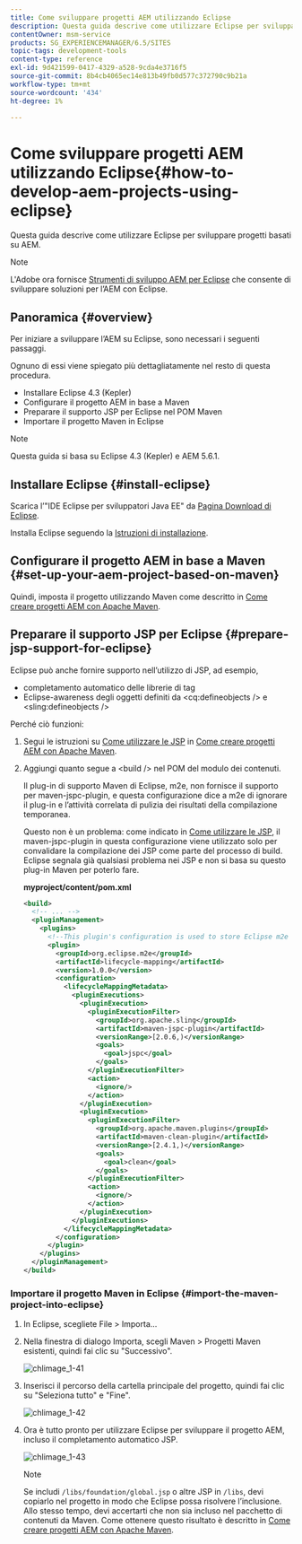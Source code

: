 ```yaml
---
title: Come sviluppare progetti AEM utilizzando Eclipse
description: Questa guida descrive come utilizzare Eclipse per sviluppare progetti basati su AEM
contentOwner: msm-service
products: SG_EXPERIENCEMANAGER/6.5/SITES
topic-tags: development-tools
content-type: reference
exl-id: 9d421599-0417-4329-a528-9cda4e3716f5
source-git-commit: 8b4cb4065ec14e813b49fb0d577c372790c9b21a
workflow-type: tm+mt
source-wordcount: '434'
ht-degree: 1%

---
```


# Come sviluppare progetti AEM utilizzando Eclipse{#how-to-develop-aem-projects-using-eclipse}

Questa guida descrive come utilizzare Eclipse per sviluppare progetti basati su AEM.

>[!NOTE]
>
>L&#39;Adobe ora fornisce [Strumenti di sviluppo AEM per Eclipse](/help/sites-developing/aem-eclipse.md) che consente di sviluppare soluzioni per l’AEM con Eclipse.

## Panoramica {#overview}

Per iniziare a sviluppare l’AEM su Eclipse, sono necessari i seguenti passaggi.

Ognuno di essi viene spiegato più dettagliatamente nel resto di questa procedura.

* Installare Eclipse 4.3 (Kepler)
* Configurare il progetto AEM in base a Maven
* Preparare il supporto JSP per Eclipse nel POM Maven
* Importare il progetto Maven in Eclipse

>[!NOTE]
>
>Questa guida si basa su Eclipse 4.3 (Kepler) e AEM 5.6.1.

## Installare Eclipse {#install-eclipse}

Scarica l’&quot;IDE Eclipse per sviluppatori Java EE&quot; da [Pagina Download di Eclipse](https://www.eclipse.org/downloads/).

Installa Eclipse seguendo la [Istruzioni di installazione](https://wiki.eclipse.org/Eclipse/Installation).

## Configurare il progetto AEM in base a Maven {#set-up-your-aem-project-based-on-maven}

Quindi, imposta il progetto utilizzando Maven come descritto in [Come creare progetti AEM con Apache Maven](/help/sites-developing/ht-projects-maven.md).

## Preparare il supporto JSP per Eclipse {#prepare-jsp-support-for-eclipse}

Eclipse può anche fornire supporto nell’utilizzo di JSP, ad esempio,

* completamento automatico delle librerie di tag
* Eclipse-awareness degli oggetti definiti da &lt;cq:defineobjects /> e &lt;sling:defineobjects />

Perché ciò funzioni:

1. Segui le istruzioni su [Come utilizzare le JSP](/help/sites-developing/ht-projects-maven.md#how-to-work-with-jsps) in [Come creare progetti AEM con Apache Maven](/help/sites-developing/ht-projects-maven.md).
1. Aggiungi quanto segue a &lt;build /> nel POM del modulo dei contenuti.

   Il plug-in di supporto Maven di Eclipse, m2e, non fornisce il supporto per maven-jspc-plugin, e questa configurazione dice a m2e di ignorare il plug-in e l’attività correlata di pulizia dei risultati della compilazione temporanea.

   Questo non è un problema: come indicato in [Come utilizzare le JSP](/help/sites-developing/ht-projects-maven.md#how-to-work-with-jsps), il maven-jspc-plugin in questa configurazione viene utilizzato solo per convalidare la compilazione dei JSP come parte del processo di build. Eclipse segnala già qualsiasi problema nei JSP e non si basa su questo plug-in Maven per poterlo fare.

   **myproject/content/pom.xml**

   ```xml
   <build>
     <!-- ... -->
     <pluginManagement>
       <plugins>
         <!--This plugin's configuration is used to store Eclipse m2e settings only. It has no influence on the Maven build itself.-->
         <plugin>
           <groupId>org.eclipse.m2e</groupId>
           <artifactId>lifecycle-mapping</artifactId>
           <version>1.0.0</version>
           <configuration>
             <lifecycleMappingMetadata>
               <pluginExecutions>
                 <pluginExecution>
                   <pluginExecutionFilter>
                     <groupId>org.apache.sling</groupId>
                     <artifactId>maven-jspc-plugin</artifactId>
                     <versionRange>[2.0.6,)</versionRange>
                     <goals>
                       <goal>jspc</goal>
                     </goals>
                   </pluginExecutionFilter>
                   <action>
                     <ignore/>
                   </action>
                 </pluginExecution>
                 <pluginExecution>
                   <pluginExecutionFilter>
                     <groupId>org.apache.maven.plugins</groupId>
                     <artifactId>maven-clean-plugin</artifactId>
                     <versionRange>[2.4.1,)</versionRange>
                     <goals>
                       <goal>clean</goal>
                     </goals>
                   </pluginExecutionFilter>
                   <action>
                     <ignore/>
                   </action>
                 </pluginExecution>
               </pluginExecutions>
             </lifecycleMappingMetadata>
           </configuration>
         </plugin>
       </plugins>
     </pluginManagement>
   </build>
   ```

### Importare il progetto Maven in Eclipse {#import-the-maven-project-into-eclipse}

1. In Eclipse, scegliete File > Importa...
1. Nella finestra di dialogo Importa, scegli Maven > Progetti Maven esistenti, quindi fai clic su &quot;Successivo&quot;.

   ![chlimage_1-41](assets/chlimage_1-41a.png)

1. Inserisci il percorso della cartella principale del progetto, quindi fai clic su &quot;Seleziona tutto&quot; e &quot;Fine&quot;.

   ![chlimage_1-42](assets/chlimage_1-42a.png)

1. Ora è tutto pronto per utilizzare Eclipse per sviluppare il progetto AEM, incluso il completamento automatico JSP.

   ![chlimage_1-43](assets/chlimage_1-43a.png)

   >[!NOTE]
   >
   >Se includi `/libs/foundation/global.jsp` o altre JSP in `/libs`, devi copiarlo nel progetto in modo che Eclipse possa risolvere l’inclusione. Allo stesso tempo, devi accertarti che non sia incluso nel pacchetto di contenuti da Maven. Come ottenere questo risultato è descritto in [Come creare progetti AEM con Apache Maven](/help/sites-developing/ht-projects-maven.md).
